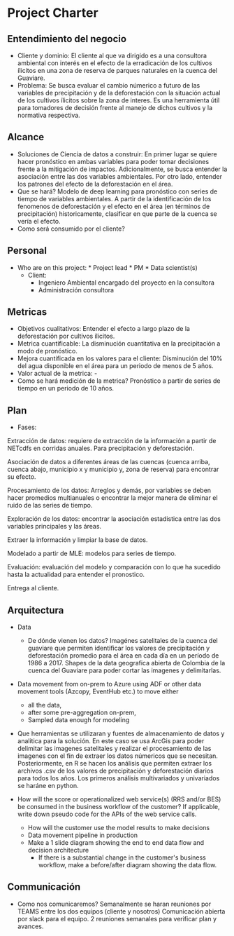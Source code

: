 # Project Charter

## Entendimiento del negocio

* Cliente y dominio:
El cliente al que va dirigido es a una consultora ambiental con interés en el efecto de la erradicación de los cultivos ílicitos en una zona de reserva de parques naturales en la cuenca del Guaviare.
* Problema:
Se busca evaluar el cambio númerico a futuro de las variables de precipitación y de la deforestación con la situación actual de los cultivos ílicitos sobre la zona de interes. Es una herramienta útil para tomadores de decisión frente al manejo de dichos cultivos y la normativa respectiva. 

## Alcance
* Soluciones de Ciencia de datos a construir:
En primer lugar se quiere hacer pronóstico en ambas variables para poder tomar decisiones frente a la mitigación de impactos. Adicionalmente, se busca entender la asociación entre las dos variables ambientales. 
Por otro lado, entender los patrones del efecto de la deforestación en el área.
* Que se hará?
Modelo de deep learning para pronóstico con series de tiempo de variables ambientales. 
A partir de la identificación de los fenomenos de deforestación y el efecto en el área (en términos de precipitación) historicamente, clasificar en que parte de la cuenca se vería el efecto. 
* Como será consumido por el cliente?


## Personal
* Who are on this project:
		* Project lead
		* PM
		* Data scientist(s)
	* Client:
		* Ingeniero Ambiental encargado del proyecto en la consultora
		* Administración consultora
	
## Metricas
* Objetivos cualitativos: Entender el efecto a largo plazo de la deforestación por cultivos ílicitos. 
* Metrica cuantificable:  La disminución cuantitativa en la precipitación a modo de pronóstico. 
* Mejora cuantificada en los valores para el cliente: Disminución del 10% del agua disponible en el área para un periodo de menos de 5 años.
* Valor actual de la metrica: -
* Como se hará medición de la metrica? Pronóstico a partir de series de tiempo en un periodo de 10 años.

## Plan
* Fases: 

Extracción de datos: requiere de extracción de la información a partir de NETcdfs en corridas anuales. Para precipitación y deforestación. 

Asociación de datos a diferentes áreas de las cuencas (cuenca arriba, cuenca abajo, municipio x y municipio y, zona de reserva) para encontrar su efecto.

Procesamiento de los datos: Arreglos y demás, por variables se deben hacer promedios multianuales o encontrar la mejor manera de eliminar el ruido de las series de tiempo. 

Exploración de los datos: encontrar la asociación estadistica entre las dos variables principales y las áreas. 

Extraer la información y limpiar la base de datos.

Modelado a partir de MLE: modelos para series de tiempo. 

Evaluación: evaluación del modelo y comparación con lo que ha sucedido hasta la actualidad para entender el pronostico.

Entrega al cliente.

## Arquitectura
* Data
  * De dónde vienen los datos?
  Imagénes satelitales de la cuenca del guaviare que permiten identificar los valores de precipitación y deforestación promedio para el área en cada día en un período de 1986 a 2017. 
  Shapes de la data geografica abierta de Colombia de la cuenca del Guaviare para poder cortar las imagenes y delimitarlas. 
  
* Data movement from on-prem to Azure using ADF or other data movement tools (Azcopy, EventHub etc.) to move either
  * all the data, 
  * after some pre-aggregation on-prem,
  * Sampled data enough for modeling 

* Que herramientas se utilizaran y fuentes de almacenamiento de datos y analitica para la solución.
En este caso se usa ArcGis para poder delimitar las imagenes satelitales y realizar el procesamiento de las imagenes con el fin de extraer los datos númericos que se necesitan. 
Posteriormente, en R se hacen los análisis que permiten extraer los archivos .csv de los valores de precipitación y deforestación diarios para todos los años. 
Los primeros análisis multivariados y univariados se haráne en python. 
* How will the score or operationalized web service(s) (RRS and/or BES) be consumed in the business workflow of the customer? If applicable, write down pseudo code for the APIs of the web service calls.
  * How will the customer use the model results to make decisions
  * Data movement pipeline in production
  * Make a 1 slide diagram showing the end to end data flow and decision architecture
    * If there is a substantial change in the customer's business workflow, make a before/after diagram showing the data flow.

## Communicación
* Como nos comunicaremos? 
Semanalmente se haran reuniones por TEAMS entre los dos equipos (cliente y nosotros)
Comunicación abierta por slack para el equipo. 2 reuniones semanales para verificar plan y avances. 
